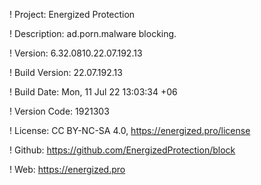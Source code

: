 ! Project: Energized Protection

! Description: ad.porn.malware blocking.

! Version: 6.32.0810.22.07.192.13

! Build Version: 22.07.192.13

! Build Date: Mon, 11 Jul 22 13:03:34 +06

! Version Code: 1921303

! License: CC BY-NC-SA 4.0, https://energized.pro/license

! Github: https://github.com/EnergizedProtection/block

! Web: https://energized.pro
